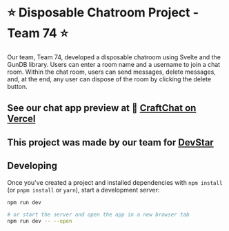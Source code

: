 # ⭐ Disposable Chatroom Project - Team 74 ⭐

Our team, Team 74, developed a disposable chatroom using Svelte and the GunDB library. Users can enter a room name and a username to join a chat room. Within the chat room, users can send messages, delete messages, and, at the end, any user can dispose of the room by clicking the delete button.

## See our chat app preview at 🪼 [CraftChat on Vercel](https://craftchat-seven.vercel.app/)

## This project was made by our team for [DevStar](https://github.com/nav9v/devstar)

## Developing

Once you've created a project and installed dependencies with `npm install` (or `pnpm install` or `yarn`), start a development server:

```bash
npm run dev

# or start the server and open the app in a new browser tab
npm run dev -- --open
